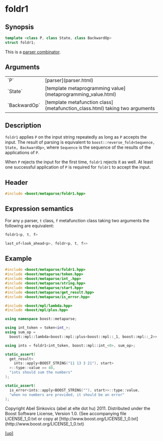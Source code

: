 # foldr1

## Synopsis

```cpp
template <class P, class State, class BackwardOp>
struct foldr1;
```

This is a [parser combinator](parser_combinator.html).

## Arguments

<table cellpadding='0' cellspacing='0'>
  <tr>
    <td>`P`</td>
    <td>[parser](parser.html)</td>
  </tr>
  <tr>
    <td>`State`</td>
    <td>[template metaprogramming value](metaprogramming_value.html)</td>
  </tr>
  <tr>
    <td>`BackwardOp`</td>
    <td>
      [template metafunction class](metafunction_class.html) taking two
      arguments
    </td>
  </tr>
</table>

## Description

`foldr1` applies `P` on the input string repeatedly as long as `P` accepts the
input. The result of parsing is equivalent to
`boost::reverse_fold<Sequence, State, BackwardOp>`, where `Sequence` is the
sequence of the results of the applications of `P`.

When `P` rejects the input for the first time, `foldr1` rejects it as well. At
least one successful application of `P` is required for `foldr1` to accept the
input.

## Header

```cpp
#include <boost/metaparse/foldr1.hpp>
```

## Expression semantics

For any `p` parser, `t` class, `f` metafunction class taking two arguments the
following are equivalent:

```cpp
foldr1<p, t, f>

last_of<look_ahead<p>, foldr<p, t, f>>
```

## Example

```cpp
#include <boost/metaparse/foldr1.hpp>
#include <boost/metaparse/token.hpp>
#include <boost/metaparse/int_.hpp>
#include <boost/metaparse/string.hpp>
#include <boost/metaparse/start.hpp>
#include <boost/metaparse/get_result.hpp>
#include <boost/metaparse/is_error.hpp>

#include <boost/mpl/lambda.hpp>
#include <boost/mpl/plus.hpp>

using namespace boost::metaparse;

using int_token = token<int_>;
using sum_op =
  boost::mpl::lambda<boost::mpl::plus<boost::mpl::_1, boost::mpl::_2>>::type;

using ints = foldr1<int_token, boost::mpl::int_<0>, sum_op>;

static_assert(
  get_result<
    ints::apply<BOOST_STRING("11 13 3 21"), start>
  >::type::value == 48,
  "ints should sum the numbers"
);

static_assert(
  is_error<ints::apply<BOOST_STRING(""), start>>::type::value,
  "when no numbers are provided, it should be an error"
);
```

<p class="copyright">
Copyright Abel Sinkovics (abel at elte dot hu) 2011.
Distributed under the Boost Software License, Version 1.0.
(See accompanying file LICENSE_1_0.txt or copy at
[http://www.boost.org/LICENSE_1_0.txt](http://www.boost.org/LICENSE_1_0.txt)
</p>

[[up]](reference.html)

